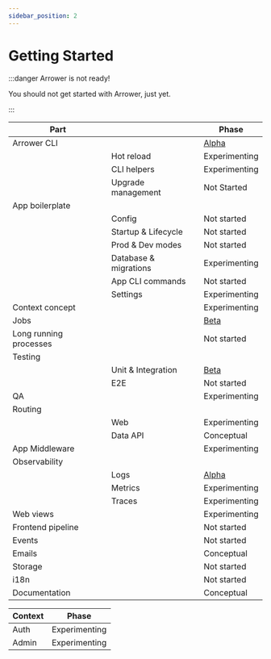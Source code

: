 ```yaml
---
sidebar_position: 2
---
```


# Getting Started

:::danger Arrower is not ready!

You should not get started with Arrower, just yet.

:::


| Part                   |                       | Phase                                   |
|------------------------|-----------------------|-----------------------------------------|
| Arrower CLI            |                       | [Alpha](cli)                            |
|                        | Hot reload            | Experimenting                           |
|                        | CLI helpers           | Experimenting                           |
|                        | Upgrade management    | Not Started                             |
| App boilerplate        |                       |                                         |
|                        | Config                | Not started                             |
|                        | Startup & Lifecycle   | Not started                             |
|                        | Prod & Dev modes      | Not started                             |
|                        | Database & migrations | Experimenting                           |
|                        | App CLI commands      | Not started                             |
|                        | Settings              | Experimenting                           |
| Context concept        |                       | Experimenting                           |
| Jobs                   |                       | [Beta](basics/jobs)                     |
| Long running processes |                       | Not started                             |
| Testing                |                       |                                         |
|                        | Unit & Integration    | [Beta](basics/testing)                  |
|                        | E2E                   | Not started                             |
| QA                     |                       | Experimenting                           |
| Routing                |                       |                                         |
|                        | Web                   | Experimenting                           |
|                        | Data API              | Conceptual                              |
| App Middleware         |                       | Experimenting                           |
| Observability          |                       |                                         |
|                        | Logs                  | [Alpha](basics/observability/logging)   |
|                        | Metrics               | Experimenting                           |
|                        | Traces                | Experimenting                           |
| Web views              |                       | Experimenting                           |
| Frontend pipeline      |                       | Not started                             |
| Events                 |                       | Not started                             |
| Emails                 |                       | Conceptual                              |
| Storage                |                       | Not started                             |
| i18n                   |                       | Not started                             |
| Documentation          |                       | Conceptual                              |




| Context       | Phase          |
|---------------|----------------|
| Auth          | Experimenting  |
| Admin         | Experimenting  |
